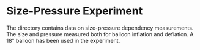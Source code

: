 # Size-Pressure Experiment

The directory contains data on size-pressure dependency measurements. The size and pressure measured both for balloon inflation and deflation. A 18" balloon has been used in the experiment.
